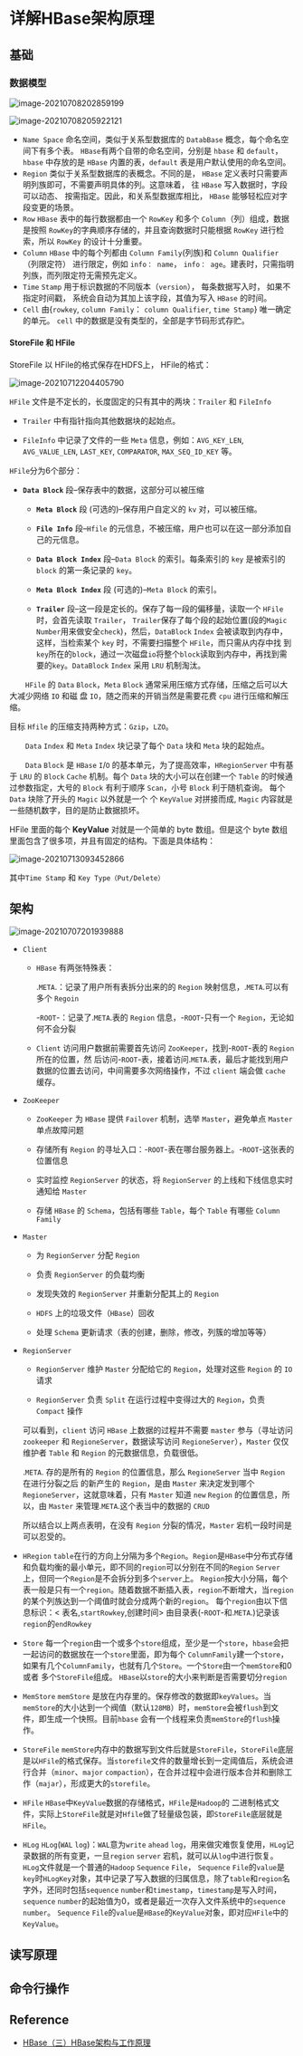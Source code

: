 # 详解HBase架构原理

## 基础

### 数据模型

![image-20210708202859199](D:\Dev\SrcCode\spring-boot-climbing\data-climbing-manuscripts\src\main\data\hbase\详解HBase架构原理.assets\image-20210708202859199.png)



![image-20210708205922121](D:\Dev\SrcCode\spring-boot-climbing\data-climbing-manuscripts\src\main\data\hbase\详解HBase架构原理.assets\image-20210708205922121.png)





- `Name Space`
  命名空间，类似于关系型数据库的 `DatabBase` 概念，每个命名空间下有多个表。 `HBase`有两个自带的命名空间，分别是 `hbase` 和 `default`， `hbase` 中存放的是 `HBase` 内置的表，`default` 表是用户默认使用的命名空间。
- `Region`
  类似于关系型数据库的表概念。不同的是， `HBase` 定义表时只需要声明列族即可，不需要声明具体的列。这意味着， 往 `HBase` 写入数据时，字段可以动态、 按需指定。因此，和关系型数据库相比， `HBase` 能够轻松应对字段变更的场景。
- `Row`
  `HBase` 表中的每行数据都由一个 `RowKey` 和多个 `Column`（列）组成，数据是按照 `RowKey`的字典顺序存储的，并且查询数据时只能根据 `RowKey` 进行检索，所以 `RowKey` 的设计十分重要。
- `Column`
  `HBase` 中的每个列都由 `Column Family`(列族)和 `Column Qualifier`（列限定符） 进行限定，例如 `info： name`， `info： age`。建表时，只需指明列族，而列限定符无需预先定义。
- `Time` `Stamp`
  用于标识数据的不同版本（`version`）， 每条数据写入时， 如果不指定时间戳， 系统会自动为其加上该字段，其值为写入 `HBase` 的时间。  
- `Cell`
  由{`rowkey`, `column Family`： `column Qualifier`, `time Stamp`} 唯一确定的单元。 `cell` 中的数据是没有类型的，全部是字节码形式存贮。  





#### StoreFile 和 HFile 

StoreFile 以 HFile的格式保存在HDFS上， HFile的格式：

![image-20210712204405790](D:\Dev\SrcCode\spring-boot-climbing\data-climbing-manuscripts\src\main\data\hbase\详解HBase架构原理.assets\image-20210712204405790.png)

 `HFile` 文件是不定长的，长度固定的只有其中的两块：`Trailer` 和 `FileInfo`

- `Trailer` 中有指针指向其他数据块的起始点。

- `FileInfo` 中记录了文件的一些 `Meta` 信息，例如：`AVG_KEY_LEN`, `AVG_VALUE_LEN`, `LAST_KEY`, `COMPARATOR`, `MAX_SEQ_ID_KEY` 等。

`HFile`分为6个部分：

- **`Data Block`** 段–保存表中的数据，这部分可以被压缩
  - **`Meta Block`** 段 (可选的)–保存用户自定义的 `kv` 对，可以被压缩。

  - **`File Info`** 段–`Hfile` 的元信息，不被压缩，用户也可以在这一部分添加自己的元信息。
  - **`Data Block Index`** 段–`Data Block` 的索引。每条索引的 `key` 是被索引的 `block` 的第一条记录的 `key`。
  - **`Meta Block Index`** 段 (可选的)–`Meta Block` 的索引。
  - **`Trailer`** 段–这一段是定长的。保存了每一段的偏移量，读取一个 `HFile` 时，会首先读取 `Trailer`， `Trailer`保存了每个段的起始位置(段的`Magic` `Number`用来做安全`check`)，然后，`DataBlock` `Index` 会被读取到内存中，这样，当检索某个 `key` 时，不需要扫描整个 `HFile`，而只需从内存中找 到`key`所在的`block`，通过一次磁盘`io`将整个`block`读取到内存中，再找到需要的`key`。`DataBlock` `Index` 采用 `LRU` 机制淘汰。

　　`HFile` 的 `Data` `Block`，`Meta` `Block` 通常采用压缩方式存储，压缩之后可以大大减少网络 `IO` 和磁 盘 `IO`，随之而来的开销当然是需要花费 `cpu` 进行压缩和解压缩。

目标 `Hfile` 的压缩支持两种方式：`Gzip`，`LZO`。

　　`Data` `Index` 和 `Meta` `Index` 块记录了每个 `Data` 块和 `Meta` 块的起始点。

　　`Data` `Block` 是 `HBase` `I`/`O` 的基本单元，为了提高效率，`HRegionServer` 中有基于 `LRU` 的 `Block` `Cache` 机制。每个 `Data` 块的大小可以在创建一个 `Table` 的时候通过参数指定，大号的 `Block` 有利于顺序 `Scan`，小号 `Block` 利于随机查询。 每个 `Data` 块除了开头的 `Magic` 以外就是一个 个 `KeyValue` 对拼接而成, `Magic` 内容就是一些随机数字，目的是防止数据损坏。



HFile 里面的每个 **KeyValue** 对就是一个简单的 byte 数组。但是这个 byte 数组里面包含了很多项，并且有固定的结构。下面是具体结构：

![image-20210713093452866](D:\Dev\SrcCode\spring-boot-climbing\data-climbing-manuscripts\src\main\data\hbase\详解HBase架构原理.assets\image-20210713093452866.png)

其中`Time Stamp` 和 `Key Type（Put/Delete）`



## 架构

![image-20210707201939888](D:\Dev\SrcCode\spring-boot-climbing\data-climbing-manuscripts\src\main\data\hbase\详解HBase架构原理.assets\image-20210707201939888.png)



- `Client` 
   - `HBase` 有两张特殊表：

     .`META`.：记录了用户所有表拆分出来的的 `Region` 映射信息，.`META`.可以有多个 `Regoin`

     -`ROOT`-：记录了.`META`.表的 `Region` 信息，-`ROOT`-只有一个 `Region`，无论如何不会分裂

  - `Client` 访问用户数据前需要首先访问 `ZooKeeper`，找到-`ROOT`-表的 `Region` 所在的位置，然 后访问-`ROOT`-表，接着访问.`META`.表，最后才能找到用户数据的位置去访问，中间需要多次网络操作，不过 `client` 端会做 `cache` 缓存。

- `ZooKeeper` 
   - `ZooKeeper` 为 `HBase` 提供 `Failover` 机制，选举 `Master`，避免单点 `Master` 单点故障问题

   - 存储所有 `Region` 的寻址入口：-`ROOT`-表在哪台服务器上。-`ROOT`-这张表的位置信息

   - 实时监控 `RegionServer` 的状态，将 `RegionServer` 的上线和下线信息实时通知给 `Master`

   - 存储 `HBase` 的 `Schema`，包括有哪些 `Table`，每个 `Table` 有哪些 `Column` `Family`

- `Master` 

  - 为 `RegionServer` 分配 `Region`

  - 负责 `RegionServer` 的负载均衡

  - 发现失效的 `RegionServer` 并重新分配其上的 `Region`

  - `HDFS` 上的垃圾文件（`HBase`）回收

  - 处理 `Schema` 更新请求（表的创建，删除，修改，列簇的增加等等）

- `RegionServer` 
  - `RegionServer` 维护 `Master` 分配给它的 `Region`，处理对这些 `Region` 的 `IO` 请求

  - `RegionServer` 负责 `Split` 在运行过程中变得过大的 `Region`，负责 `Compact` 操作

  可以看到，`client` 访问 `HBase` 上数据的过程并不需要 `master` 参与（寻址访问 `zookeeper` 和 `RegioneServer`，数据读写访问 `RegioneServer`），`Master` 仅仅维护者 `Table` 和 `Region` 的元数据信息，负载很低。

  .`META`. 存的是所有的 `Region` 的位置信息，那么 `RegioneServer` 当中 `Region` 在进行分裂之后 的新产生的 `Region`，是由 `Master` 来决定发到哪个 `RegioneServer`，这就意味着，只有 `Master` 知道 `new` `Region` 的位置信息，所以，由 `Master` 来管理.`META`.这个表当中的数据的 `CRUD`

  所以结合以上两点表明，在没有 `Region` 分裂的情况，`Master` 宕机一段时间是可以忍受的。

- `HRegion`
  `table`在行的方向上分隔为多个`Region`。`Region`是`HBase`中分布式存储和负载均衡的最小单元，即不同的`region`可以分别在不同的`Region` `Server`上，但同一个`Region`是不会拆分到多个`server`上。
  `Region`按大小分隔，每个表一般是只有一个`region`。随着数据不断插入表，`region`不断增大，当`region`的某个列族达到一个阈值时就会分成两个新的`region`。
  每个`region`由以下信息标识：< 表名,`startRowkey`,创建时间>
  由目录表(-`ROOT`-和.`META`.)记录该`region`的`endRowkey`
- `Store`
  每一个`region`由一个或多个`store`组成，至少是一个`store`，`hbase`会把一起访问的数据放在一个`store`里面，即为每个 `ColumnFamily`建一个`store`，如果有几个`ColumnFamily`，也就有几个`Store`。一个`Store`由一个`memStore`和0或者 多个`StoreFile`组成。 `HBase`以`store`的大小来判断是否需要切分`region`
- `MemStore`
  `memStore` 是放在内存里的。保存修改的数据即`keyValues`。当`memStore`的大小达到一个阀值（默认`128MB`）时，`memStore`会被`flush`到文 件，即生成一个快照。目前`hbase` 会有一个线程来负责`memStore`的`flush`操作。

- `StoreFile`
  `memStore`内存中的数据写到文件后就是`StoreFile`，`StoreFile`底层是以`HFile`的格式保存。当`storefile`文件的数量增长到一定阈值后，系统会进行合并（`minor`、`major` `compaction`），在合并过程中会进行版本合并和删除工作（`majar`），形成更大的`storefile`。

- `HFile`
   `HBase`中`KeyValue`数据的存储格式，`HFile`是`Hadoop`的 二进制格式文件，实际上`StoreFile`就是对`Hfile`做了轻量级包装，即`StoreFile`底层就是`HFile`。

- `HLog`
  `HLog`(`WAL` `log`)：`WAL`意为`write` `ahead` `log`，用来做灾难恢复使用，`HLog`记录数据的所有变更，一旦`region` `server` 宕机，就可以从`log`中进行恢复。
  `HLog`文件就是一个普通的`Hadoop` `Sequence` `File`， `Sequence` `File`的`value`是`key`时`HLogKey`对象，其中记录了写入数据的归属信息，除了`table`和`region`名字外，还同时包括`sequence` `number`和`timestamp`，`timestamp`是写入时间，`sequence` `number`的起始值为0，或者是最近一次存入文件系统中的`sequence` `number`。 `Sequence` `File`的`value`是`HBase`的`KeyValue`对象，即对应`HFile`中的`KeyValue`。

## 读写原理





## 命令行操作





## Reference

- [HBase（三）HBase架构与工作原理](https://www.cnblogs.com/frankdeng/p/9310278.html)

